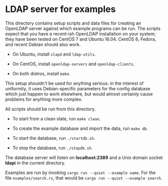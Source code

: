 # LDAP server for examples

This directory contains setup scripts and data files for creating
an OpenLDAP server against which example programs can be run. The scripts
expect that you have a recent-ish OpenLDAP installation on your system;
they have been tested on CentOS 7 and Ubuntu 16.04. CentOS 6, Fedora,
and recent Debian should also work.

* On Ubuntu, install `slapd` and `ldap-utils`.

* On CentOS, install `openldap-servers` and `openldap-clients`.

* On both distros, install `make`.

This setup shouldn't be used for anything serious: in the interest of
uniformity, it uses Debian-specific parameters for the config database
which just happen to work elsewhere, but would almost certainly cause
problems for anything more complex.

All scripts should be run from this directory.

* To start from a clean slate, run `make clean`.

* To create the example database and import the data, run `make db`.

* To start the database, run `./startdb.sh`.

* To stop the database, run `./stopdb.sh`.

The database server will listen on __localhost:2389__ and a Unix
domain socket __ldapi__ in the current directory.

Examples are run by invoking `cargo run --quiet --example `_`name`_.
For the file `examples/search.rs`, that would be
`cargo run --quiet --example search`.
